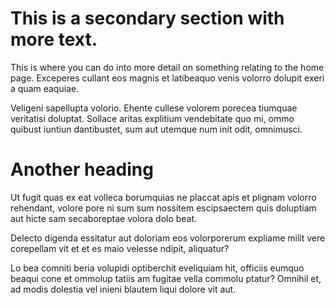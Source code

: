 ---
---

# This is a secondary section with more text.


This is where you can do into more detail on something relating to the home page. Exceperes cullant eos magnis et latibeaquo venis volorro dolupit exeri a quam eaquiae.

Veligeni sapellupta volorio. Ehente cullese volorem porecea tiumquae veritatisi doluptat. Sollace aritas explitium vendebitate quo mi, ommo quibust iuntiun dantibustet, sum aut utemque num init odit, omnimusci.

# Another heading

Ut fugit quas ex eat volleca borumquias ne placcat apis et plignam volorro rehendant, volore pore ni sum sum nossitem escipsaectem quis doluptiam aut hicte sam secaboreptae volora dolo beat.

Delecto digenda essitatur aut doloriam eos volorporerum expliame milit vere corepellam vit et et es maio velesse ndipit, aliquatur?

Lo bea comniti beria volupidi optiberchit eveliquiam hit, officiis eumquo beaqui cone et ommolup tatiis am fugitae vella commolu ptatur? Omnihil et, ad modis dolestia vel inieni blautem liqui dolore vit aut.
